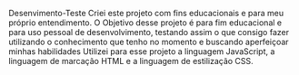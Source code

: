 Desenvimento-Teste
Criei este projeto com fins educacionais e para meu próprio entendimento. O Objetivo desse projeto é para fim educacional e para uso pessoal de desenvolvimento, testando assim o que consigo fazer utilizando o conhecimento que tenho no momento e buscando aperfeiçoar minhas habilidades Utilizei para esse projeto a linguagem JavaScript, a linguagem de marcação HTML e a linguagem de estilização CSS.
